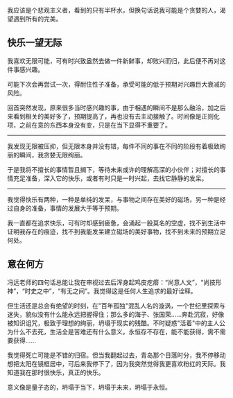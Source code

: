 我应该是个悲观主义者，看到的只有半杯水，但换句话说我可能是个贪婪的人，渴望遇到所有的完美。

## 快乐一望无际

我喜欢无限可能，可有时兴致盎然去做一件新鲜事，却败兴而归，此后便不再对这件事感兴趣。

可能下次会再尝试一次，得耐住性子准备，承受可能的低于预期对兴趣巨大衰减的风险。

回首突然发现，原来很多当时感兴趣的事，由于相遇的瞬间不是那么融洽，加之后来看到相关的美好多了，预期提高了，再也没有去主动接触了。时间像是正则化项，之前在意的东西本身没有变，只是在当下显得不重要了。

---

我发现无限被压抑，但无限本身并没有错，每件不同的事在不同的阶段有着极致绚丽的瞬间，我贪婪无限绚丽。

于是我将不擅长的事情暂且搁下，等待未来或许的理解高深的小伙伴；对擅长的事情充足准备，深入它的快乐，或者有时只是一时兴起，去找它静静的发呆。

---

我觉得快乐有两种，一种是单纯的发呆，与事物之间存在美好的磁场，另一种是经过自身的准备，事情的发展大于等于预期。

我一直都在追求快乐，可有时却感到疲惫，会涌起一股莫名的空虚，找不到生活中证明我存在的痕迹，找不到我能发呆建立磁场的美好事物，找不到未来的预期立足何处。

## 意在何方

冯远老师的四句话总能让我在审视过去后浑身起鸡皮疙瘩：“尚意人文”，“尚技形神”，“时史之中”，“有无之间”。我觉得这是任何人生追求的最好诠释。

但生活还是总会有绝望的时刻，在"百年孤独"混乱人名的漩涡，一个世纪里探索与迷失，貌似没有什么能永远把握得住；那么多的海子、张国荣......奔赴沉寂，好像被知识诅咒，极致于理想的绚丽，坍塌于现实的残酷。不时疑惑"活着"中的主人公为什么不去死，生活全是苦难还有什么意义。永恒存不存在，能不能获得，需不需要获得......

我觉得死亡可能是不错的归宿。但当我翻起过去，青岛那个日落时分，我不停移动想把太阳在镜框居中，可后来我停下了，因为我突然觉得我更喜欢粉红的天际。我知道我在那时很快乐，真正的快乐。

意义像是量子态的，坍塌于当下，坍塌于未来，坍塌于永恒。

